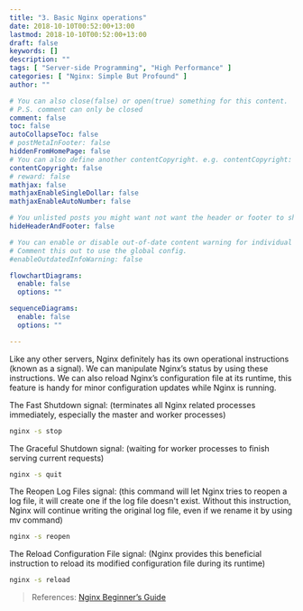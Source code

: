 ```yaml
---
title: "3. Basic Nginx operations"
date: 2018-10-10T00:52:00+13:00
lastmod: 2018-10-10T00:52:00+13:00
draft: false
keywords: []
description: ""
tags: [ "Server-side Programming", "High Performance" ]
categories: [ "Nginx: Simple But Profound" ]
author: ""

# You can also close(false) or open(true) something for this content.
# P.S. comment can only be closed
comment: false
toc: false
autoCollapseToc: false
# postMetaInFooter: false
hiddenFromHomePage: false
# You can also define another contentCopyright. e.g. contentCopyright: "This is another copyright."
contentCopyright: false
# reward: false
mathjax: false
mathjaxEnableSingleDollar: false
mathjaxEnableAutoNumber: false

# You unlisted posts you might want not want the header or footer to show
hideHeaderAndFooter: false

# You can enable or disable out-of-date content warning for individual post.
# Comment this out to use the global config.
#enableOutdatedInfoWarning: false

flowchartDiagrams:
  enable: false
  options: ""

sequenceDiagrams: 
  enable: false
  options: ""

---
```


<!--more-->
Like any other servers, Nginx definitely has its own operational instructions (known as a signal). We can manipulate Nginx’s status by using these instructions. We can also reload Nginx’s configuration file at its runtime, this feature is handy for minor configuration updates while Nginx is running.

The ‌Fast Shutdown signal: (terminates all Nginx related processes immediately, especially the master and worker processes)

```bash
nginx -s stop
```

The ‌Graceful Shutdown signal: (waiting for worker processes to finish serving current requests)

```bash
nginx -s quit
```

The ‌Reopen Log Files signal: (this command will let Nginx tries to reopen a log file, it will create one if the log file doesn't exist. Without this instruction, Nginx will continue writing the original log file, even if we rename it by using mv command)

```bash
nginx -s reopen
```

The Reload Configuration File signal: (Nginx provides this beneficial instruction to reload its modified configuration file during its runtime)

```bash
nginx -s reload
```

> References:
> [Nginx Beginner’s Guide](http://nginx.org/en/docs/beginners_guide.html)
